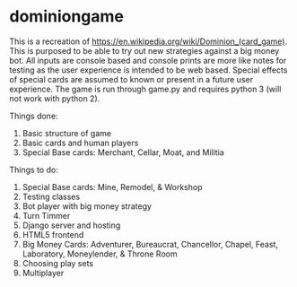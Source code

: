 # dominiongame

This is a recreation of https://en.wikipedia.org/wiki/Dominion_(card_game).  This is purposed to be able to try out new strategies against a big money bot.  All inputs are console based and console prints are more like notes for testing as the user experience is intended to be web based.  Special effects of special cards are assumed to known or present in a future user experience.  The game is run through game.py and requires python 3 (will not work with python 2).

Things done:
1)  Basic structure of game
2)  Basic cards and human players
3)  Special Base cards:  Merchant, Cellar, Moat, and Militia

Things to do:
1)  Special Base cards:  Mine, Remodel, & Workshop
2)  Testing classes
3)  Bot player with big money strategy
4)  Turn Timmer
5)  Django server and hosting
6)  HTML5 frontend
7)  Big Money Cards:  Adventurer, Bureaucrat, Chancellor, Chapel, Feast, Laboratory, Moneylender, &  Throne Room
8)  Choosing play sets
9)  Multiplayer
